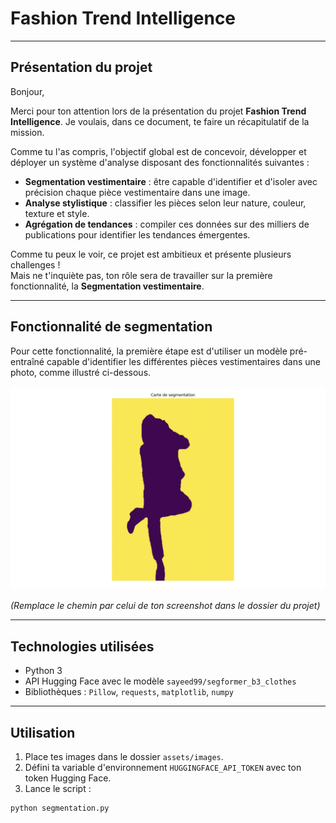 # Fashion Trend Intelligence

---

## Présentation du projet

Bonjour,

Merci pour ton attention lors de la présentation du projet **Fashion Trend Intelligence**. Je voulais, dans ce document, te faire un récapitulatif de la mission.

Comme tu l'as compris, l'objectif global est de concevoir, développer et déployer un système d'analyse disposant des fonctionnalités suivantes :

- **Segmentation vestimentaire** : être capable d'identifier et d'isoler avec précision chaque pièce vestimentaire dans une image.
- **Analyse stylistique** : classifier les pièces selon leur nature, couleur, texture et style.
- **Agrégation de tendances** : compiler ces données sur des milliers de publications pour identifier les tendances émergentes.

Comme tu peux le voir, ce projet est ambitieux et présente plusieurs challenges !  
Mais ne t'inquiète pas, ton rôle sera de travailler sur la première fonctionnalité, la **Segmentation vestimentaire**.

---

## Fonctionnalité de segmentation

Pour cette fonctionnalité, la première étape est d'utiliser un modèle pré-entraîné capable d'identifier les différentes pièces vestimentaires dans une photo, comme illustré ci-dessous.

![Segmentation vestimentaire](assets/images/screenshot_segmentation.png)

*(Remplace le chemin par celui de ton screenshot dans le dossier du projet)*

---

## Technologies utilisées

- Python 3
- API Hugging Face avec le modèle `sayeed99/segformer_b3_clothes`
- Bibliothèques : `Pillow`, `requests`, `matplotlib`, `numpy`

---

## Utilisation

1. Place tes images dans le dossier `assets/images`.
2. Défini ta variable d'environnement `HUGGINGFACE_API_TOKEN` avec ton token Hugging Face.
3. Lance le script :

```bash
python segmentation.py
